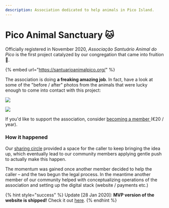 ```yaml
---
description: Association dedicated to help animals in Pico Island.
---
```


# Pico Animal Sanctuary 🐱

Officially registered in November 2020, _Associação Santuário Animal do Pico_ is the first project catalyzed by our congregation that came into fruition 🙌.

{% embed url="https://santuarioanimalpico.org/" %}

The association is doing **a freaking amazing job**. In fact, have a look at some of the "before / after" photos from the animals that were lucky enough to come into contact with this project:

![](../.gitbook/assets/inCollage\_20201229\_194931985.jpg)

![](../.gitbook/assets/inCollage\_20201229\_203832497.jpg)

If you'd like to support the association, consider [becoming a member ](https://santuarioanimalpico.org/#english)(€20 / year).

### How it happened

Our [sharing circle](sharing-circle/) provided a space for the caller to keep bringing the idea up, which eventually lead to our community members applying gentle push to actually make this happen.

The momentum was gained once another member decided to help the caller – and the two begun the legal process. In the meantime another member of our community helped with conceptualizing operations of the association and setting up the digital stack (website / payments etc.)

{% hint style="success" %}
Update \[28 Jan 2020]: **MVP version of the website is shipped!** Check it out [here](https://santuarioanimalpico.org).
{% endhint %}
